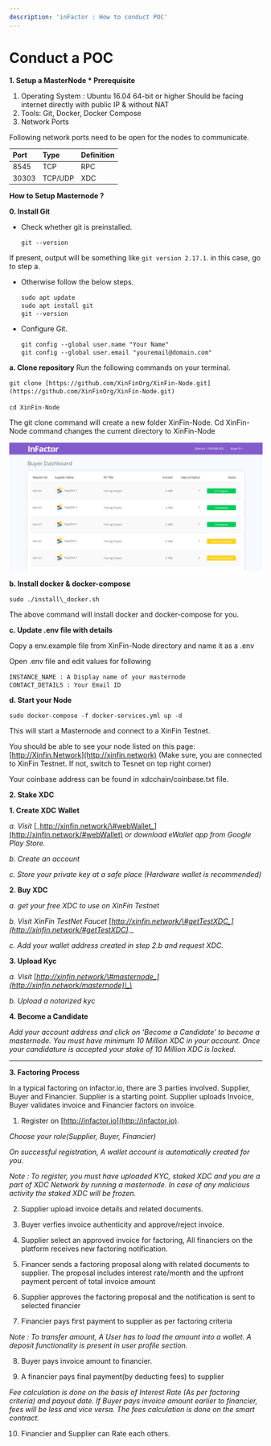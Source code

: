 ```yaml
---
description: 'inFactor : How to conduct POC'
---
```


# Conduct a POC



**1. Setup a MasterNode
\* Prerequisite**

1. Operating System : Ubuntu 16.04 64-bit or higher Should be facing internet directly with public IP & without NAT
2. Tools: Git, Docker, Docker Compose
3. Network Ports

Following network ports need to be open for the nodes to communicate.

|    **Port** | **Type** | **Definition** |
| :--- | :--- | :--- |
| 8545 | TCP | RPC |
| 30303 | TCP/UDP | XDC |

**How to Setup Masternode ?**

**0. Install Git**

- Check whether git is preinstalled.

      git --version

If present, output will be something like `git version 2.17.1`. in this case, go to step a. 

- Otherwise follow the below steps.

      sudo apt update
      sudo apt install git
      git --version

- Configure Git.

      git config --global user.name "Your Name"
      git config --global user.email "youremail@domain.com"

**a. Clone repository**
    Run the following commands on your terminal.

    git clone [https://github.com/XinFinOrg/XinFin-Node.git](https://github.com/XinFinOrg/XinFin-Node.git)

    cd XinFin-Node
The git clone command will create a new folder XinFin-Node.  Cd XinFin-Node command changes the current directory to XinFin-Node

![infactor-dashboard](developer-html/assets/images/infactor/infactor-dashboard.png)

**b. Install docker & docker-compose**

    sudo ./install\_docker.sh
The above command will install docker and docker-compose for you.

**c. Update .env file with details**

Copy a env.example file from XinFin-Node directory and name it as a .env

Open .env file and edit values for following

    INSTANCE_NAME : A Display name of your masternode
    CONTACT_DETAILS : Your Email ID

**d. Start your Node**

    sudo docker-compose -f docker-services.yml up -d

This will start a Masternode and connect to a XinFin Testnet.

You should be able to see your node listed on this page: [http://Xinfin.Network](http://xinfin.network) \(Make sure, you are connected to XinFin Testnet. If not, switch to Tesnet on top right corner\)

Your coinbase address can be found in xdcchain/coinbase.txt file.


**2. Stake XDC**  


**1. Create XDC Wallet**

_a. Visit_ [_http://xinfin.network/\#webWallet_](http://xinfin.network/#webWallet) _or download eWallet app from Google Play Store._

_b. Create an account_

_c. Store your private key at a safe place \(Hardware wallet is recommended\)_

**2. Buy XDC**

_a. get your free XDC to use on XinFin Testnet_

_b. Visit XinFin TestNet Faucet_  [_http://xinfin.network/\#getTestXDC_](http://xinfin.network/#getTestXDC)_._

_c. Add your wallet address created in step 2.b and request XDC._  

**3. Upload Kyc**

_a. Visit_ [_http://xinfin.network/\#masternode_](http://xinfin.network/masternode)\_\_

_b. Upload a notarized kyc_

**4. Become a Candidate**

_Add your account address and click on ‘Become a Candidate’ to become a masternode. You must have minimum 10 Million XDC in your account. Once your candidature is accepted your stake of 10 Million XDC is locked._  
****

**3. Factoring Process**

In a typical factoring on infactor.io, there are 3 parties involved. Supplier, Buyer and Financier. Supplier is a starting point. Supplier uploads Invoice, Buyer validates invoice and Financier factors on invoice.

1. Register on [http://infactor.io](http://infactor.io).

_Choose your role\(Supplier, Buyer, Financier\)_

_On successful registration, A wallet account is automatically created for you._

_Note : To register, you must have uploaded KYC, staked XDC and you are a part of XDC Network by running a masternode. In case of any malicious activity the staked XDC will be frozen._

2. Supplier upload invoice details and related documents.

3. Buyer verfies invoice authenticity and approve/reject invoice.

4. Supplier select an approved invoice for factoring, All financiers on the platform receives new factoring notification.

5. Financer sends a factoring proposal along with related documents to supplier. The proposal includes interest rate/month and the upfront payment percent of total invoice amount

6. Supplier approves the factoring proposal and the notification is sent to selected financier

7. Financier pays first payment to supplier as per factoring criteria

_Note : To transfer amount, A User has to load the amount into a wallet. A deposit functionality is present in user profile section._

8. Buyer pays invoice amount to financier.

9. A financier pays final payment\(by deducting fees\) to supplier

_Fee calculation is done on the basis of Interest Rate \(As per factoring criteria\) and payout date. If Buyer pays invoice amount earlier to financier, fees will be less and vice versa. The fees calculation is done on the smart contract._

10. Financier and Supplier can Rate each others.

